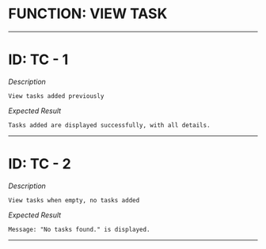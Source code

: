 # FUNCTION: VIEW TASK
------------------------


# ID: TC - 1 

*Description*

	View tasks added previously

*Expected Result*

	Tasks added are displayed successfully, with all details.

----------------
 

# ID: TC - 2

*Description*
	
	View tasks when empty, no tasks added
	

*Expected Result*

	Message: "No tasks found." is displayed.
----------------